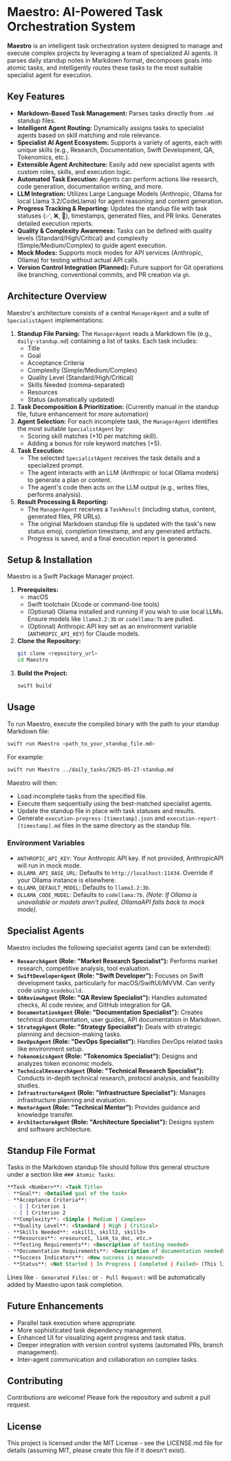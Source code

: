 # Maestro: AI-Powered Task Orchestration System

**Maestro** is an intelligent task orchestration system designed to manage and execute complex projects by leveraging a team of specialized AI agents. It parses daily standup notes in Markdown format, decomposes goals into atomic tasks, and intelligently routes these tasks to the most suitable specialist agent for execution.

## Key Features

*   **Markdown-Based Task Management:** Parses tasks directly from `.md` standup files.
*   **Intelligent Agent Routing:** Dynamically assigns tasks to specialist agents based on skill matching and role relevance.
*   **Specialist AI Agent Ecosystem:** Supports a variety of agents, each with unique skills (e.g., Research, Documentation, Swift Development, QA, Tokenomics, etc.).
*   **Extensible Agent Architecture:** Easily add new specialist agents with custom roles, skills, and execution logic.
*   **Automated Task Execution:** Agents can perform actions like research, code generation, documentation writing, and more.
*   **LLM Integration:** Utilizes Large Language Models (Anthropic, Ollama for local Llama 3.2/CodeLlama) for agent reasoning and content generation.
*   **Progress Tracking & Reporting:** Updates the standup file with task statuses (✅, ❌, 🔄), timestamps, generated files, and PR links. Generates detailed execution reports.
*   **Quality & Complexity Awareness:** Tasks can be defined with quality levels (Standard/High/Critical) and complexity (Simple/Medium/Complex) to guide agent execution.
*   **Mock Modes:** Supports mock modes for API services (Anthropic, Ollama) for testing without actual API calls.
*   **Version Control Integration (Planned):** Future support for Git operations like branching, conventional commits, and PR creation via `gh`.

## Architecture Overview

Maestro's architecture consists of a central `ManagerAgent` and a suite of `SpecialistAgent` implementations:

1.  **Standup File Parsing:** The `ManagerAgent` reads a Markdown file (e.g., `daily-standup.md`) containing a list of tasks. Each task includes:
    *   Title
    *   Goal
    *   Acceptance Criteria
    *   Complexity (Simple/Medium/Complex)
    *   Quality Level (Standard/High/Critical)
    *   Skills Needed (comma-separated)
    *   Resources
    *   Status (automatically updated)
2.  **Task Decomposition & Prioritization:** (Currently manual in the standup file, future enhancement for more automation)
3.  **Agent Selection:** For each incomplete task, the `ManagerAgent` identifies the most suitable `SpecialistAgent` by:
    *   Scoring skill matches (+10 per matching skill).
    *   Adding a bonus for role keyword matches (+5).
4.  **Task Execution:**
    *   The selected `SpecialistAgent` receives the task details and a specialized prompt.
    *   The agent interacts with an LLM (Anthropic or local Ollama models) to generate a plan or content.
    *   The agent's code then acts on the LLM output (e.g., writes files, performs analysis).
5.  **Result Processing & Reporting:**
    *   The `ManagerAgent` receives a `TaskResult` (including status, content, generated files, PR URLs).
    *   The original Markdown standup file is updated with the task's new status emoji, completion timestamp, and any generated artifacts.
    *   Progress is saved, and a final execution report is generated.

## Setup & Installation

Maestro is a Swift Package Manager project.

1.  **Prerequisites:**
    *   macOS
    *   Swift toolchain (Xcode or command-line tools)
    *   (Optional) Ollama installed and running if you wish to use local LLMs. Ensure models like `llama3.2:3b` or `codellama:7b` are pulled.
    *   (Optional) Anthropic API key set as an environment variable (`ANTHROPIC_API_KEY`) for Claude models.
2.  **Clone the Repository:**
    ```bash
    git clone <repository_url>
    cd Maestro
    ```
3.  **Build the Project:**
    ```bash
    swift build
    ```

## Usage

To run Maestro, execute the compiled binary with the path to your standup Markdown file:

```bash
swift run Maestro <path_to_your_standup_file.md>
```

For example:

```bash
swift run Maestro ../daily_tasks/2025-05-27-standup.md
```

Maestro will then:
*   Load incomplete tasks from the specified file.
*   Execute them sequentially using the best-matched specialist agents.
*   Update the standup file in place with task statuses and results.
*   Generate `execution-progress-[timestamp].json` and `execution-report-[timestamp].md` files in the same directory as the standup file.

### Environment Variables

*   `ANTHROPIC_API_KEY`: Your Anthropic API key. If not provided, AnthropicAPI will run in mock mode.
*   `OLLAMA_API_BASE_URL`: Defaults to `http://localhost:11434`. Override if your Ollama instance is elsewhere.
*   `OLLAMA_DEFAULT_MODEL`: Defaults to `llama3.2:3b`.
*   `OLLAMA_CODE_MODEL`: Defaults to `codellama:7b`.
    *(Note: If Ollama is unavailable or models aren't pulled, OllamaAPI falls back to mock mode).*

## Specialist Agents

Maestro includes the following specialist agents (and can be extended):

*   **`ResearchAgent` (Role: "Market Research Specialist"):** Performs market research, competitive analysis, tool evaluation.
*   **`SwiftDeveloperAgent` (Role: "Swift Developer"):** Focuses on Swift development tasks, particularly for macOS/SwiftUI/MVVM. Can verify code using `xcodebuild`.
*   **`QAReviewAgent` (Role: "QA Review Specialist"):** Handles automated checks, AI code review, and GitHub integration for QA.
*   **`DocumentationAgent` (Role: "Documentation Specialist"):** Creates technical documentation, user guides, API documentation in Markdown.
*   **`StrategyAgent` (Role: "Strategy Specialist"):** Deals with strategic planning and decision-making tasks.
*   **`DevOpsAgent` (Role: "DevOps Specialist"):** Handles DevOps related tasks like environment setup.
*   **`TokenomicsAgent` (Role: "Tokenomics Specialist"):** Designs and analyzes token economic models.
*   **`TechnicalResearchAgent` (Role: "Technical Research Specialist"):** Conducts in-depth technical research, protocol analysis, and feasibility studies.
*   **`InfrastructureAgent` (Role: "Infrastructure Specialist"):** Manages infrastructure planning and evaluation.
*   **`MentorAgent` (Role: "Technical Mentor"):** Provides guidance and knowledge transfer.
*   **`ArchitectureAgent` (Role: "Architecture Specialist"):** Designs system and software architecture.

## Standup File Format

Tasks in the Markdown standup file should follow this general structure under a section like `### Atomic Tasks`:

```markdown
**Task <Number>**: <Task Title>
- **Goal**: <Detailed goal of the task>
- **Acceptance Criteria**: 
  - [ ] Criterion 1
  - [ ] Criterion 2
- **Complexity**: <Simple | Medium | Complex>
- **Quality Level**: <Standard | High | Critical>
- **Skills Needed**: <skill1, skill2, skill3>
- **Resources**: <resource1, link_to_doc, etc.>
- **Testing Requirements**: <Description of testing needed>
- **Documentation Requirements**: <Description of documentation needed>
- **Success Indicators**: <How success is measured>
- **Status**: <Not Started | In Progress | Completed | Failed> (This line is automatically updated)
```
Lines like `- Generated Files:` or `- Pull Request:` will be automatically added by Maestro upon task completion.

## Future Enhancements

*   Parallel task execution where appropriate.
*   More sophisticated task dependency management.
*   Enhanced UI for visualizing agent progress and task status.
*   Deeper integration with version control systems (automated PRs, branch management).
*   Inter-agent communication and collaboration on complex tasks.

## Contributing

Contributions are welcome! Please fork the repository and submit a pull request.

## License

This project is licensed under the MIT License - see the LICENSE.md file for details (assuming MIT, please create this file if it doesn't exist).